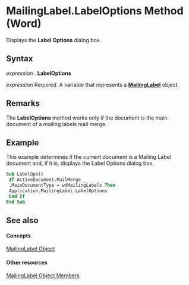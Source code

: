 
# MailingLabel.LabelOptions Method (Word)

Displays the  **Label Options** dialog box.


## Syntax

 _expression_ . **LabelOptions**

 _expression_ Required. A variable that represents a **[MailingLabel](9dd073b7-5d53-0f1e-f19a-9abf6427b3f2.md)** object.


## Remarks

The  **LabelOptions** method works only if the document is the main document of a mailing labels mail merge.


## Example

This example determines if the current document is a Mailing Label document and, if it is, displays the Label Options dialog box.


```vb
Sub LabelOps() 
 If ActiveDocument.MailMerge _ 
 .MainDocumentType = wdMailingLabels Then 
 Application.MailingLabel.LabelOptions 
 End If 
End Sub
```


## See also


#### Concepts


[MailingLabel Object](9dd073b7-5d53-0f1e-f19a-9abf6427b3f2.md)
#### Other resources


[MailingLabel Object Members](de103cf3-3c98-c22c-dc4a-52f6ff308571.md)
